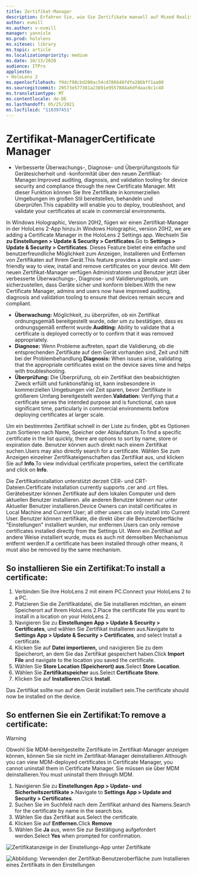 ```yaml
---
title: Zertifikat-Manager
description: Erfahren Sie, wie Sie Zertifikate manuell auf Mixed Reality-Geräten HoloLens 2, verwalten und entfernen.
author: evmill
ms.author: v-evmill
manager: yannisle
ms.prod: hololens
ms.sitesec: library
ms.topic: article
ms.localizationpriority: medium
ms.date: 10/13/2020
audience: ITPro
appliesto:
- HoloLens 2
ms.openlocfilehash: f9dcf98cbd200ac54cd786648fdfe286bff1aa00
ms.sourcegitcommit: 29573e577381a23891e9557884a6dfdaac0c1c48
ms.translationtype: MT
ms.contentlocale: de-DE
ms.lasthandoff: 05/25/2021
ms.locfileid: "110397451"
---
```

# <a name="certificate-manager"></a><span data-ttu-id="51365-103">Zertifikat-Manager</span><span class="sxs-lookup"><span data-stu-id="51365-103">Certificate Manager</span></span>

- <span data-ttu-id="51365-104">Verbesserte Überwachungs-, Diagnose- und Überprüfungstools für Gerätesicherheit und -konformität über den neuen Zertifikat-Manager.</span><span class="sxs-lookup"><span data-stu-id="51365-104">Improved auditing, diagnosis, and validation tooling for device security and compliance through the new Certificate Manager.</span></span> <span data-ttu-id="51365-105">Mit dieser Funktion können Sie Ihre Zertifikate in kommerziellen Umgebungen im großen Stil bereitstellen, behandeln und überprüfen.</span><span class="sxs-lookup"><span data-stu-id="51365-105">This capability will enable you to deploy, troubleshoot, and validate your certificates at scale in commercial environments.</span></span>

<span data-ttu-id="51365-106">In Windows Holographic, Version 20H2, fügen wir einen Zertifikat-Manager in der HoloLens 2-App hinzu.</span><span class="sxs-lookup"><span data-stu-id="51365-106">In Windows Holographic, version 20H2, we are adding a Certificate Manager in the HoloLens 2 Settings app.</span></span> <span data-ttu-id="51365-107">Wechseln Sie **zu Einstellungen > Update & Security > Certificates**.</span><span class="sxs-lookup"><span data-stu-id="51365-107">Go to **Settings > Update & Security > Certificates**.</span></span> <span data-ttu-id="51365-108">Dieses Feature bietet eine einfache und benutzerfreundliche Möglichkeit zum Anzeigen, Installieren und Entfernen von Zertifikaten auf Ihrem Gerät.</span><span class="sxs-lookup"><span data-stu-id="51365-108">This feature provides a simple and user-friendly way to view, install and remove certificates on your device.</span></span> <span data-ttu-id="51365-109">Mit dem neuen Zertifikat-Manager verfügen Administratoren und Benutzer jetzt über verbesserte Überwachungs-, Diagnose- und Validierungstools, um sicherzustellen, dass Geräte sicher und konform bleiben.</span><span class="sxs-lookup"><span data-stu-id="51365-109">With the new Certificate Manager, admins and users now have improved auditing, diagnosis and validation tooling to ensure that devices remain secure and compliant.</span></span> 

-   <span data-ttu-id="51365-110">**Überwachung:** Möglichkeit, zu überprüfen, ob ein Zertifikat ordnungsgemäß bereitgestellt wurde, oder um zu bestätigen, dass es ordnungsgemäß entfernt wurde.</span><span class="sxs-lookup"><span data-stu-id="51365-110">**Auditing:** Ability to validate that a certificate is deployed correctly or to confirm that it was removed appropriately.</span></span> 
-   <span data-ttu-id="51365-111">**Diagnose:** Wenn Probleme auftreten, spart die Validierung, ob die entsprechenden Zertifikate auf dem Gerät vorhanden sind, Zeit und hilft bei der Problembehandlung.</span><span class="sxs-lookup"><span data-stu-id="51365-111">**Diagnosis:** When issues arise, validating that the appropriate certificates exist on the device saves time and helps with troubleshooting.</span></span> 
-   <span data-ttu-id="51365-112">**Überprüfung:** Die Überprüfung, ob ein Zertifikat den beabsichtigten Zweck erfüllt und funktionsfähig ist, kann insbesondere in kommerziellen Umgebungen viel Zeit sparen, bevor Zertifikate in größerem Umfang bereitgestellt werden.</span><span class="sxs-lookup"><span data-stu-id="51365-112">**Validation:** Verifying that a certificate serves the intended purpose and is functional, can save significant time, particularly in commercial environments before deploying certificates at larger scale.</span></span>

<span data-ttu-id="51365-113">Um ein bestimmtes Zertifikat schnell in der Liste zu finden, gibt es Optionen zum Sortieren nach Name, Speicher oder Ablaufdatum.</span><span class="sxs-lookup"><span data-stu-id="51365-113">To find a specific certificate in the list quickly, there are options to sort by name, store or expiration date.</span></span> <span data-ttu-id="51365-114">Benutzer können auch direkt nach einem Zertifikat suchen.</span><span class="sxs-lookup"><span data-stu-id="51365-114">Users may also directly search for a certificate.</span></span> <span data-ttu-id="51365-115">Wählen Sie zum Anzeigen einzelner Zertifikateigenschaften das Zertifikat aus, und klicken Sie auf **Info**.</span><span class="sxs-lookup"><span data-stu-id="51365-115">To view individual certificate properties, select the certificate and click on **Info**.</span></span> 

<span data-ttu-id="51365-116">Die Zertifikatinstallation unterstützt derzeit CER- und CRT-Dateien.</span><span class="sxs-lookup"><span data-stu-id="51365-116">Certificate installation currently supports .cer and .crt files.</span></span> <span data-ttu-id="51365-117">Gerätebesitzer können Zertifikate auf dem lokalen Computer und dem aktuellen Benutzer installieren.  alle anderen Benutzer können nur unter Aktueller Benutzer installieren.</span><span class="sxs-lookup"><span data-stu-id="51365-117">Device Owners can install certificates in Local Machine and Current User;  all other users can only install into Current User.</span></span> <span data-ttu-id="51365-118">Benutzer können zertifikate, die direkt über die Benutzeroberfläche "Einstellungen" installiert wurden, nur entfernen.</span><span class="sxs-lookup"><span data-stu-id="51365-118">Users can only remove certificates installed directly from the Settings UI.</span></span> <span data-ttu-id="51365-119">Wenn ein Zertifikat auf andere Weise installiert wurde, muss es auch mit demselben Mechanismus entfernt werden.</span><span class="sxs-lookup"><span data-stu-id="51365-119">If a certificate has been installed through other means, it must also be removed by the same mechanism.</span></span>

## <a name="to-install-a-certificate"></a><span data-ttu-id="51365-120">So installieren Sie ein Zertifikat:</span><span class="sxs-lookup"><span data-stu-id="51365-120">To install a certificate:</span></span> 

1.  <span data-ttu-id="51365-121">Verbinden Sie ihre HoloLens 2 mit einem PC.</span><span class="sxs-lookup"><span data-stu-id="51365-121">Connect your HoloLens 2 to a PC.</span></span>
1.  <span data-ttu-id="51365-122">Platzieren Sie die Zertifikatdatei, die Sie installieren möchten, an einem Speicherort auf Ihrem HoloLens 2.</span><span class="sxs-lookup"><span data-stu-id="51365-122">Place the certificate file you want to install in a location on your HoloLens 2.</span></span>
1.  <span data-ttu-id="51365-123">Navigieren Sie zu **Einstellungen App > Update & Security > Certificates**, und wählen Sie Zertifikat installieren aus.</span><span class="sxs-lookup"><span data-stu-id="51365-123">Navigate to **Settings App > Update & Security > Certificates**, and select Install a certificate.</span></span>
1.  <span data-ttu-id="51365-124">Klicken Sie auf **Datei importieren,** und navigieren Sie zu dem Speicherort, an dem Sie das Zertifikat gespeichert haben.</span><span class="sxs-lookup"><span data-stu-id="51365-124">Click **Import File** and navigate to the location you saved the certificate.</span></span>
1.  <span data-ttu-id="51365-125">Wählen Sie **Store Location (Speicherort) aus.**</span><span class="sxs-lookup"><span data-stu-id="51365-125">Select **Store Location**.</span></span>
1.  <span data-ttu-id="51365-126">Wählen Sie **Zertifikatspeicher** aus.</span><span class="sxs-lookup"><span data-stu-id="51365-126">Select **Certificate Store**.</span></span>
1.  <span data-ttu-id="51365-127">Klicken Sie auf **Installieren**.</span><span class="sxs-lookup"><span data-stu-id="51365-127">Click **Install**.</span></span>

<span data-ttu-id="51365-128">Das Zertifikat sollte nun auf dem Gerät installiert sein.</span><span class="sxs-lookup"><span data-stu-id="51365-128">The certificate should now be installed on the device.</span></span>

## <a name="to-remove-a-certificate"></a><span data-ttu-id="51365-129">So entfernen Sie ein Zertifikat:</span><span class="sxs-lookup"><span data-stu-id="51365-129">To remove a certificate:</span></span> 
>[!WARNING]
> <span data-ttu-id="51365-130">Obwohl Sie MDM-bereitgestellte Zertifikate im Zertifikat-Manager anzeigen können, können Sie sie nicht im Zertifikat-Manager deinstallieren.</span><span class="sxs-lookup"><span data-stu-id="51365-130">Although you can view MDM-deployed certificates in Certificate Manager, you cannot uninstall them in Certificate Manager.</span></span> <span data-ttu-id="51365-131">Sie müssen sie über MDM deinstallieren.</span><span class="sxs-lookup"><span data-stu-id="51365-131">You must uninstall them through MDM.</span></span>
1. <span data-ttu-id="51365-132">Navigieren Sie zu **Einstellungen App > Update- und Sicherheitszertifikate >**.</span><span class="sxs-lookup"><span data-stu-id="51365-132">Navigate to **Settings App > Update and Security > Certificates**.</span></span>
1. <span data-ttu-id="51365-133">Suchen Sie im Suchfeld nach dem Zertifikat anhand des Namens.</span><span class="sxs-lookup"><span data-stu-id="51365-133">Search for the certificate by name in the search box.</span></span>
1. <span data-ttu-id="51365-134">Wählen Sie das Zertifikat aus.</span><span class="sxs-lookup"><span data-stu-id="51365-134">Select the certificate.</span></span>
1. <span data-ttu-id="51365-135">Klicken Sie auf **Entfernen.**</span><span class="sxs-lookup"><span data-stu-id="51365-135">Click **Remove**</span></span>
1. <span data-ttu-id="51365-136">Wählen Sie **Ja** aus, wenn Sie zur Bestätigung aufgefordert werden.</span><span class="sxs-lookup"><span data-stu-id="51365-136">Select **Yes** when prompted for confirmation.</span></span>



![Zertifikatanzeige in der Einstellungs-App unter Zertifikate](images/certificate-viewer-device.jpg)

![Abbildung: Verwenden der Zertifikat-Benutzeroberfläche zum Installieren eines Zertifikats in den Einstellungen](images/certificate-device-install.jpg)
